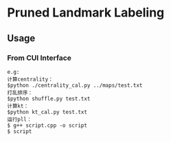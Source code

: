 Pruned Landmark Labeling
========================

## Usage

### From CUI Interface
    e.g:
    计算centrality：
    $python ./centrality_cal.py ../maps/test.txt
    打乱排序：
    $python shuffle.py test.txt
    计算kt：
    $python kt_cal.py test.txt
    运行pll：
    $ g++ script.cpp -o script
    $ script
